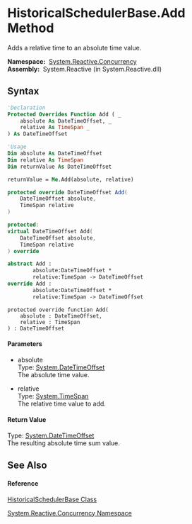 # HistoricalSchedulerBase.Add Method

Adds a relative time to an absolute time value.

**Namespace:**  [System.Reactive.Concurrency](System.Reactive.Concurrency\System.Reactive.Concurrency.md)  
**Assembly:**  System.Reactive (in System.Reactive.dll)

## Syntax

```vb
'Declaration
Protected Overrides Function Add ( _
    absolute As DateTimeOffset, _
    relative As TimeSpan _
) As DateTimeOffset
```

```vb
'Usage
Dim absolute As DateTimeOffset
Dim relative As TimeSpan
Dim returnValue As DateTimeOffset

returnValue = Me.Add(absolute, relative)
```

```csharp
protected override DateTimeOffset Add(
    DateTimeOffset absolute,
    TimeSpan relative
)
```

```c++
protected:
virtual DateTimeOffset Add(
    DateTimeOffset absolute, 
    TimeSpan relative
) override
```

```fsharp
abstract Add : 
        absolute:DateTimeOffset * 
        relative:TimeSpan -> DateTimeOffset 
override Add : 
        absolute:DateTimeOffset * 
        relative:TimeSpan -> DateTimeOffset 
```

```jscript
protected override function Add(
    absolute : DateTimeOffset, 
    relative : TimeSpan
) : DateTimeOffset
```

#### Parameters

- absolute  
  Type: [System.DateTimeOffset](https://msdn.microsoft.com/en-us/library/Bb341783)  
  The absolute time value.

- relative  
  Type: [System.TimeSpan](https://msdn.microsoft.com/en-us/library/269ew577)  
  The relative time value to add.

#### Return Value

Type: [System.DateTimeOffset](https://msdn.microsoft.com/en-us/library/Bb341783)  
The resulting absolute time sum value.

## See Also

#### Reference

[HistoricalSchedulerBase Class](HistoricalSchedulerBase\HistoricalSchedulerBase.md)

[System.Reactive.Concurrency Namespace](System.Reactive.Concurrency\System.Reactive.Concurrency.md)
